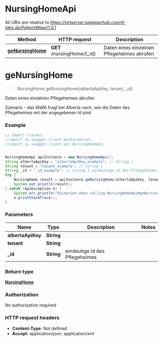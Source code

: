# NursingHomeApi

All URIs are relative to *https://virtserver.swaggerhub.com/it-labs.de/PatientWawi/1.0.1*

Method | HTTP request | Description
------------- | ------------- | -------------
[**geNursingHome**](NursingHomeApi.md#geNursingHome) | **GET** /nursingHome/{_id} | Daten eines einzelnen Pflegeheimes abrufen

<a name="geNursingHome"></a>
# **geNursingHome**
> NursingHome geNursingHome(albertaApiKey, tenant, _id)

Daten eines einzelnen Pflegeheimes abrufen

Szenario - das WaWi fragt bei Alberta nach, wie die Daten des Pflegeheimes mit der angegebenen Id sind

### Example
```java
// Import classes:
//import io.swagger.client.ApiException;
//import io.swagger.client.api.NursingHomeApi;


NursingHomeApi apiInstance = new NursingHomeApi();
String albertaApiKey = "albertaApiKey_example"; // String | 
String tenant = "tenant_example"; // String | 
String _id = "_id_example"; // String | eindeutige id des Pflegeheimes
try {
    NursingHome result = apiInstance.geNursingHome(albertaApiKey, tenant, _id);
    System.out.println(result);
} catch (ApiException e) {
    System.err.println("Exception when calling NursingHomeApi#geNursingHome");
    e.printStackTrace();
}
```

### Parameters

Name | Type | Description  | Notes
------------- | ------------- | ------------- | -------------
 **albertaApiKey** | **String**|  |
 **tenant** | **String**|  |
 **_id** | **String**| eindeutige id des Pflegeheimes |

### Return type

[**NursingHome**](NursingHome.md)

### Authorization

No authorization required

### HTTP request headers

 - **Content-Type**: Not defined
 - **Accept**: application/json, application/xml

